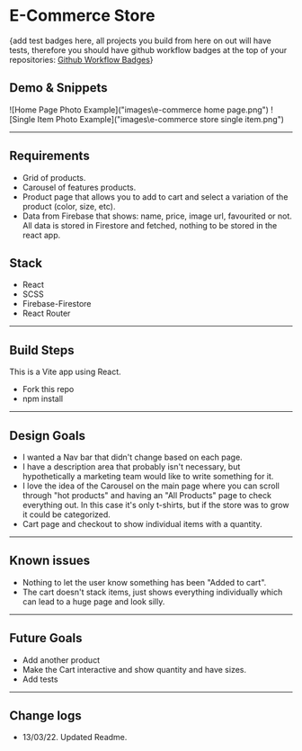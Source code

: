 # E-Commerce Store

{add test badges here, all projects you build from here on out will have tests, therefore you should have github workflow badges at the top of your repositories: [Github Workflow Badges](https://docs.github.com/en/actions/monitoring-and-troubleshooting-workflows/adding-a-workflow-status-badge)}

## Demo & Snippets

![Home Page Photo Example]("images\e-commerce home page.png")
![Single Item Photo Example]("images\e-commerce store single item.png")

---

## Requirements

- Grid of products.
- Carousel of features products.
- Product page that allows you to add to cart and select a variation of the product (color, size, etc).
- Data from Firebase that shows: name, price, image url, favourited or not. All data is stored in Firestore and fetched, nothing to be stored in the react app.

## Stack

- React
- SCSS
- Firebase-Firestore
- React Router

---

## Build Steps

This is a Vite app using React.

- Fork this repo
- npm install

---

## Design Goals

- I wanted a Nav bar that didn't change based on each page.
- I have a description area that probably isn't necessary, but hypothetically a marketing team would like to write something for it.
- I love the idea of the Carousel on the main page where you can scroll through "hot products" and having an "All Products" page to check everything out. In this case it's only t-shirts, but if the store was to grow it could be categorized.
- Cart page and checkout to show individual items with a quantity.

---

## Known issues

- Nothing to let the user know something has been "Added to cart".
- The cart doesn't stack items, just shows everything individually which can lead to a huge page and look silly.

---

## Future Goals

- Add another product
- Make the Cart interactive and show quantity and have sizes.
- Add tests

---

## Change logs

- 13/03/22. Updated Readme.
